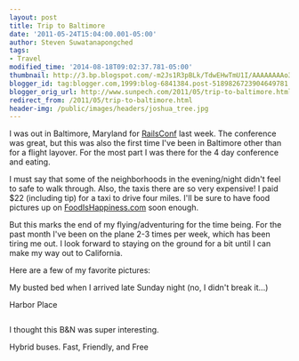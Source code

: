 ```yaml
---
layout: post
title: Trip to Baltimore
date: '2011-05-24T15:04:00.001-05:00'
author: Steven Suwatanapongched
tags:
- Travel
modified_time: '2014-08-18T09:02:37.781-05:00'
thumbnail: http://3.bp.blogspot.com/-m2Js1R3pBLk/TdwEHwTmU1I/AAAAAAAAo38/KXGgdGHylxs/s600/IMG_20110516_015143.jpg
blogger_id: tag:blogger.com,1999:blog-6841384.post-5189826723904649781
blogger_orig_url: http://www.sunpech.com/2011/05/trip-to-baltimore.html
redirect_from: /2011/05/trip-to-baltimore.html
header-img: /public/images/headers/joshua_tree.jpg
---
```


I was out in Baltimore, Maryland for <a href="http://www.railsconf.com/">RailsConf</a> last week. The conference was great, but this was also the first time I've been in Baltimore other than for a flight layover. For the most part I was there for the 4 day conference and eating.

I must say that some of the neighborhoods in the evening/night didn't feel to safe to walk through. Also, the taxis there are so very expensive! I paid $22 (including tip) for a taxi to drive four miles. I'll be sure to have food pictures up on <a href="http://www.foodishappiness.com/">FoodIsHappiness.com</a> soon enough.

But this marks the end of my flying/adventuring for the time being. For the past month I've been on the plane 2-3 times per week, which has been tiring me out. I look forward to staying on the ground for a bit until I can make my way out to California.

Here are a few of my favorite pictures:

My busted bed when I arrived late Sunday night (no, I didn't break it...)
<img   border="0" src="http://3.bp.blogspot.com/-m2Js1R3pBLk/TdwEHwTmU1I/AAAAAAAAo38/KXGgdGHylxs/s400/IMG_20110516_015143.jpg" alt="" />

Harbor Place
<img   border="0" src="http://4.bp.blogspot.com/-XZZh6elDims/TdH7dY5MSTI/AAAAAAAAoFk/-mHBMr9VVUc/s400/2011-05-16+at+11-07-01.jpg" alt=""   />

<img   border="0" src="http://2.bp.blogspot.com/-WyEy4GOBkGU/TdH7f6bkjgI/AAAAAAAAoFw/-IoLv4LBeh0/s400/2011-05-16+at+11-08-10.jpg" alt=""   />

I thought this B&amp;N was super interesting.
<img   border="0" src="http://2.bp.blogspot.com/-iFcmrgACpus/TdH8GaG6vfI/AAAAAAAAoH8/NZap1pYIXjw/s400/2011-05-16+at+18-57-07.jpg" alt=""   />

Hybrid buses. Fast, Friendly, and Free
<img   border="0" src="http://1.bp.blogspot.com/-U15I6FzrBQg/TdSJte_LhMI/AAAAAAAAob4/_xKCeQbzEME/s400/2011-05-18+at+08-41-44.jpg" alt=""   />
